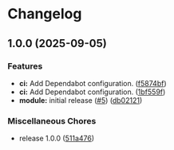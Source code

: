 # Changelog

## 1.0.0 (2025-09-05)


### Features

* **ci:** Add Dependabot configuration. ([f5874bf](https://github.com/gocloudLa/terraform-aws-wrapper-rds/commit/f5874bfff23d385224014f69ff04e58f376c40fa))
* **ci:** Add Dependabot configuration. ([1bf559f](https://github.com/gocloudLa/terraform-aws-wrapper-rds/commit/1bf559f0ef6d7e2dcecf4a4238c043d602e3ae7e))
* **module:** initial release ([#5](https://github.com/gocloudLa/terraform-aws-wrapper-rds/issues/5)) ([db02121](https://github.com/gocloudLa/terraform-aws-wrapper-rds/commit/db02121c9016a278760aadb0bd61db2f9bfd6f01))


### Miscellaneous Chores

* release 1.0.0 ([511a476](https://github.com/gocloudLa/terraform-aws-wrapper-rds/commit/511a47607dc1aefa37f905b6c948e9fa5aba11ea))
